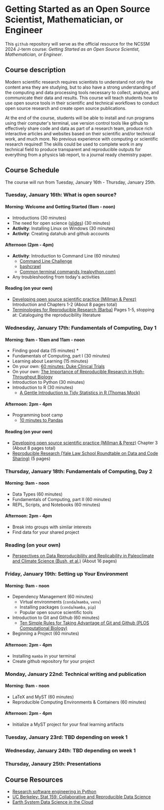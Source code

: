 # Getting Started as an Open Source Scientist, Mathematician, or Engineer

This `github` repository will serve as the official resource for the NCSSM 2024 J-term course: *Getting Started as an Open Source Scientist, Mathematician, or Engineer*.

## Course description
Modern scientific research requires scientists to understand not only the content area they are studying, but to also have a strong understanding of the computing and data processing tools necessary to collect, analyze, and communicate their data and results. This course will teach students how to use open source tools in their scientific and technical workflows to conduct open source research and create open source publications.

At the end of the course, students will be able to install and run programs using their computer's terminal, use version control tools like github to effectively share code and data as part of a research team, produce rich interactive articles and websites based on their scientific and/or technical work, and much more. No previous experience with computing or scientific research required! The skills could be used to complete work in any technical field to produce transparent and reproducible outputs for everything from a physics lab report, to a journal ready chemistry paper. 

## Course Schedule
The course will run from Tuesday, January 16th - Thursday, January 25th.

### Tuesday, January 16th: What is open source?

#### Morning: Welcome and Getting Started (9am - noon)
* Introductions (30 minutes)
* The need for open science ([slides](https://docs.google.com/presentation/d/1NzRybc7jhYV9KMoZM95LAieRbF_vXwBPM4LE_I2BVkA/edit?usp=sharing)) (30 minutes)
* **Activity**: Installing Linux on Windows (30 minutes)
* **Activity**: Creating datahub and github accounts

#### Afternoon (2pm - 4pm)
* **Activity**: Introduction to Command Line (60 minutes)
    * [Command Line Challenge](https://cmdchallenge.com)
    * [bashcrawl](https://gitlab.com/slackermedia/bashcrawl)
    * [Common terminal commands (realpython.com)](https://realpython.com/terminal-commands/#learn-basic-terminal-commands)
* Any troubleshooting from today's activities

#### Reading (on your own)
* [Developing open source scientific practice (Millman & Perez)](https://berkeley-stat159-f17.github.io/stat159-f17/_static/ref/millman-perez.pdf) Introduction and Chapters 1-2 (About 8 pages total)
* [Terminologies for Reproducible Research (Barba)](https://arxiv.org/pdf/1802.03311.pdf) Pages 1-5, stopping at: Cataloguing the reproducibility literature

### Wednesday, January 17th: Fundamentals of Computing, Day 1

#### Morning: 9am - 10am and 11am - noon
* Finding good data (15 minutes)
    * 
* Fundamentals of Computing, part I (30 minutes)
* Learning about Learning (15 minutes)
* On your own: [60 minutes: Duke Clinical Trials](https://www.youtube.com/watch?v=W5sZTNPMQRM)
* On your own: [The Importance of Reproducible Research in High-Throughput Biology](https://www.youtube.com/watch?v=8QJfNS7XXwA)
* Introduction to Python (30 minutes)
* Introduction to R (30 minutes)
   * [A Gentle Introduction to Tidy Statistics in R (Thomas Mock)](https://posit.co/resources/videos/a-gentle-introduction-to-tidy-statistics-in-r/)

#### Afternoon: 2pm - 4pm
* Programming boot camp
  *  [10 minutes to Pandas](https://pandas.pydata.org/docs/user_guide/10min.html#merge)

#### Reading (on your own)
* [Developing open source scientific practice (Millman & Perez)](https://berkeley-stat159-f17.github.io/stat159-f17/_static/ref/millman-perez.pdf) Chapter 3 (About 8 pages total)
* [Reproducible Research (Yale Law School Roundtable on Data and Code Sharing)](https://ieeexplore.ieee.org/stamp/stamp.jsp?tp=&arnumber=5562471) (5 pages)

### Thursday, January 18th: Fundamentals of Computing, Day 2

#### Morning: 9am - noon
* Data Types (60 minutes)
* Fundamentals of Computing, part II (60 minutes)
* REPL, Scripts, and Notebooks (60 minutes)

#### Afternoon: 2pm - 4pm
* Break into groups with similar interests
* Find data for your shared project

### Reading (on your own)
* [Perspectives on Data Reproducibility and Replicability in Paleoclimate and Climate Science (Bush, et al.)](https://hdsr.mitpress.mit.edu/pub/dijwtzza/release/1) (About 16 pages)

### Friday, January 19th: Setting up Your Environment

#### Morning: 9am - noon
* Dependency Management (60 minutes)
    * Virtual environments (`conda`/`mamba`, `venv`)
    * Installing packages (`conda`/`mamba`, `pip`)
    * Popular open source scientific tools
* Introduction to Git and Github (60 minutes)
    * [Ten Simple Rules for Taking Advantage of Git and Github (PLOS Computational Biology)](https://journals.plos.org/ploscompbiol/article?id=10.1371/journal.pcbi.1004947)
* Beginning a Project (60 minutes)

#### Afternoon: 2pm - 4pm
* Installing `mamba` in your terminal
* Create github repository for your project

### Monday, January 22nd: Technical writing and publication

#### Morning: 9am - noon
* LaTeX and MyST (60 minutes)
* Reproducible Computing Environments & Containers (60 minutes)

#### Afternoon: 2pm - 4pm
* Initialize a MyST project for your final learning artifacts

### Tuesday, January 23rd: TBD depending on week 1

### Wednesday, January 24th: TBD depending on week 1

### Thursday, Janaury 25th: Presentations

## Course Resources
* [Research software engineering in Python](https://merely-useful.tech/py-rse/getting-started.html)
* [UC Berkeley: Stat 159: Collaborative and Reproducible Data Science](https://ucb-stat-159-s22.github.io/site/overview.html)
* [Earth System Data Science in the Cloud](http://ncics-earth-system-data-science-b4e01a0.s3-website-us-east-1.amazonaws.com/module_0/overview/)
